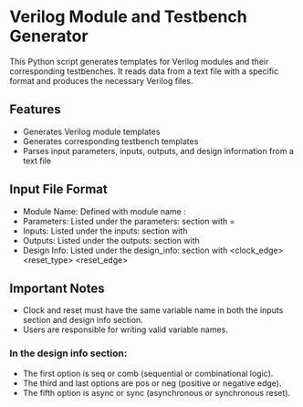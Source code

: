 # Verilog Module and Testbench Generator

This Python script generates templates for Verilog modules and their corresponding testbenches. It reads data from a text file with a specific format and produces the necessary Verilog files.

## Features

- Generates Verilog module templates
- Generates corresponding testbench templates
- Parses input parameters, inputs, outputs, and design information from a text file

## Input File Format

- Module Name: Defined with module name : <name>
- Parameters: Listed under the parameters: section with <name> = <value>
- Inputs: Listed under the inputs: section with <name> <width> <type>
- Outputs: Listed under the outputs: section with <name> <width> <type>
- Design Info: Listed under the design_info: section with <type> <clock> <clock_edge> <reset> <reset_type> <reset_edge>

## Important Notes

- Clock and reset must have the same variable name in both the inputs section and design info section.
- Users are responsible for writing valid variable names.
### In the design info section:
- The first option is seq or comb (sequential or combinational logic).
- The third and last options are pos or neg (positive or negative edge).
- The fifth option is async or sync (asynchronous or synchronous reset).

